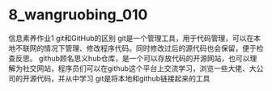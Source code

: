 # 8_wangruobing_010
信息素养作业1
git和GitHub的区别
git是一个管理工具，用于代码管理，可以在本地不联网的情况下管理、修改程序代码。同时修改过后的源代码也会保留，便于检查反思。
github顾名思义hub仓库，是一个可以存放代码的开源网站，也可以理解为社交网站，程序员们可以在github这个平台上交流学习，浏览一些大佬、大公司的开源代码，并从中学习
git是将本地和github链接起来的工具
